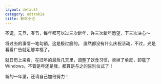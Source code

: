 ```yaml
---
layout: default
category: udtrokia
title: 新年小记
---
```


圣诞，元旦，春节，每年都可以过三次新年，许三次新年愿望，下三次决心～ 

将过去的事情一笔勾销，这是极过瘾的。
虽然都没有什么庆祝活动，不过，光是看看广告就足够幸福了。

就日历上来看，在旧年的最后几天里，调整了饮食习惯，卖掉了单反，卸载了Windows，不管是年还是我，都算是与之的告别仪式了！

新的一年里，还请自己加倍努力！
